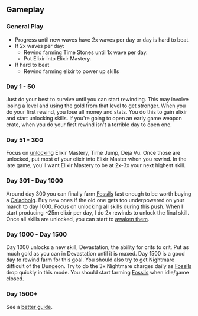 ## Gameplay

### General Play

- Progress until new waves have 2x waves per day or day is hard to beat.
- If 2x waves per day:
  - Rewind farming Time Stones until 1x wave per day.
  - Put Elixir into Elixir Mastery.
- If hard to beat
  - Rewind farming elixir to power up skills

### Day 1 - 50

Just do your best to survive until you can start rewinding. This may involve losing a level and using the gold from that level to get stronger. When you do your first rewind, you lose all money and stats. You do this to gain elixir and start unlocking skills. If you're going to open an early game weapon crate, when you do your first rewind isn't a terrible day to open one.

### Day 51 - 300

Focus on [unlocking](skills.md#general) Elixir Mastery, Time Jump, Deja Vu. Once those are unlocked, put most of your elixir into Elixir Master when you rewind. In the late game, you'll want Elixir Mastery to be at 2x-3x your next highest skill.

### Day 301 - Day 1000

Around day 300 you can finally farm [Fossils](currencies.md#fossils-bones) fast enough to be worth buying a [Caladbolg](currencies.md#fossils-bones). Buy new ones if the old one gets too underpowered on your march to day 1000. Focus on unlocking all skills during this push. When I start producing ~25m elixir per day, I do 2x rewinds to unlock the final skill. Once all skills are unlocked, you can start to [awaken them](skills.md#awakening-skills).

### Day 1000 - Day 1500

Day 1000 unlocks a new skill, Devastation, the ability for crits to crit. Put as much gold as you can in Devastation until it is maxed. Day 1500 is a good day to rewind farm for this goal. You should also try to get Nightmare difficult of the Dungeon. Try to do the 3x Nightmare charges daily as [Fossils](currencies.md#fossils-bones) drop quickly in this mode. You should start farming [Fossils](currencies.md#fossils-bones) when idle/game closed.

### Day 1500+

See a [better guide](https://bit.ly/NEW_DBG_GUIDE).
